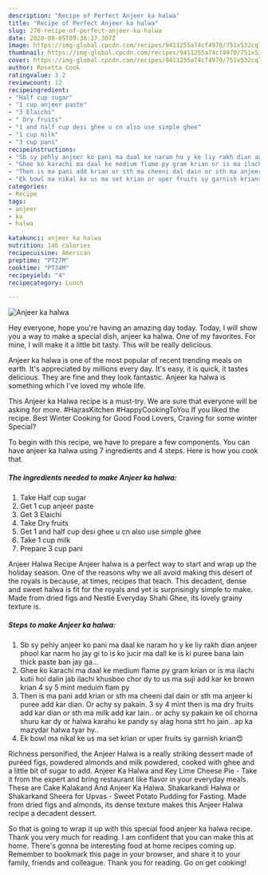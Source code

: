 ```yaml
---
description: "Recipe of Perfect Anjeer ka halwa"
title: "Recipe of Perfect Anjeer ka halwa"
slug: 270-recipe-of-perfect-anjeer-ka-halwa
date: 2020-08-05T09:38:17.307Z
image: https://img-global.cpcdn.com/recipes/9411255a74cf4970/751x532cq70/anjeer-ka-halwa-recipe-main-photo.jpg
thumbnail: https://img-global.cpcdn.com/recipes/9411255a74cf4970/751x532cq70/anjeer-ka-halwa-recipe-main-photo.jpg
cover: https://img-global.cpcdn.com/recipes/9411255a74cf4970/751x532cq70/anjeer-ka-halwa-recipe-main-photo.jpg
author: Rosetta Cook
ratingvalue: 3.2
reviewcount: 12
recipeingredient:
- "Half cup sugar"
- "1 cup anjeer paste"
- "3 Elaichi"
- " Dry fruits"
- "1 and half cup desi ghee u cn also use simple ghee"
- "1 cup milk"
- "3 cup pani"
recipeinstructions:
- "Sb sy pehly anjeer ko pani ma daal ke naram ho y ke liy rakh dian anjeer phool kar narm ho jay gi to is ko jucir ma dall ke is ki puree bana lain thick paste ban jay ga..."
- "Ghee ko karachi ma daal ke medium flame py gram krian or is ma ilachi kutii hoi dalin jab ilachi khusboo chor dy to us ma suji add kar ke brown krian 4 sy 5 mint meduim flam py"
- "Then is ma pani add krian or sth ma cheeni dal dain or sth ma anjeer ki puree add kar dian. Or achy sy pakain. 3 sy 4 mint then is ma dry fruits add kar dian or sth ma milk add kar lain.. or achy sy pakain ke oil chorna shuru kar dy or halwa karahu ke pandy sy alag hona strt ho jain.. ap ka mazydar halwa tyar hy.."
- "Ek bowl ma nikal ke us ma set krian or uper fruits sy garnish krian😍"
categories:
- Recipe
tags:
- anjeer
- ka
- halwa

katakunci: anjeer ka halwa 
nutrition: 146 calories
recipecuisine: American
preptime: "PT27M"
cooktime: "PT34M"
recipeyield: "4"
recipecategory: Lunch

---
```



![Anjeer ka halwa](https://img-global.cpcdn.com/recipes/9411255a74cf4970/751x532cq70/anjeer-ka-halwa-recipe-main-photo.jpg)

Hey everyone, hope you're having an amazing day today. Today, I will show you a way to make a special dish, anjeer ka halwa. One of my favorites. For mine, I will make it a little bit tasty. This will be really delicious.

Anjeer ka halwa is one of the most popular of recent trending meals on earth. It's appreciated by millions every day. It's easy, it is quick, it tastes delicious. They are fine and they look fantastic. Anjeer ka halwa is something which I've loved my whole life.

This Anjeer ka Halwa recipe is a must-try. We are sure that everyone will be asking for more. #HajrasKitchen #HappyCookingToYou If you liked the recipe. Best Winter Cooking for Good Food Lovers, Craving for some winter Special?


To begin with this recipe, we have to prepare a few components. You can have anjeer ka halwa using 7 ingredients and 4 steps. Here is how you cook that.

<!--inarticleads1-->

##### The ingredients needed to make Anjeer ka halwa:

1. Take Half cup sugar
1. Get 1 cup anjeer paste
1. Get 3 Elaichi
1. Take  Dry fruits
1. Get 1 and half cup desi ghee u cn also use simple ghee
1. Take 1 cup milk
1. Prepare 3 cup pani


Anjeer Halwa Recipe Anjeer halwa is a perfect way to start and wrap up the holiday season. One of the reasons why we all avoid making this desert of the royals is because, at times, recipes that teach. This decadent, dense and sweet halwa is fit for the royals and yet is surprisingly simple to make. Made from dried figs and Nestlé Everyday Shahi Ghee, its lovely grainy texture is. 

<!--inarticleads2-->

##### Steps to make Anjeer ka halwa:

1. Sb sy pehly anjeer ko pani ma daal ke naram ho y ke liy rakh dian anjeer phool kar narm ho jay gi to is ko jucir ma dall ke is ki puree bana lain thick paste ban jay ga...
1. Ghee ko karachi ma daal ke medium flame py gram krian or is ma ilachi kutii hoi dalin jab ilachi khusboo chor dy to us ma suji add kar ke brown krian 4 sy 5 mint meduim flam py
1. Then is ma pani add krian or sth ma cheeni dal dain or sth ma anjeer ki puree add kar dian. Or achy sy pakain. 3 sy 4 mint then is ma dry fruits add kar dian or sth ma milk add kar lain.. or achy sy pakain ke oil chorna shuru kar dy or halwa karahu ke pandy sy alag hona strt ho jain.. ap ka mazydar halwa tyar hy..
1. Ek bowl ma nikal ke us ma set krian or uper fruits sy garnish krian😍


Richness personified, the Anjeer Halwa is a really striking dessert made of puréed figs, powdered almonds and milk powdered, cooked with ghee and a little bit of sugar to add. Anjeer Ka Halwa and Key Lime Cheese Pie - Take it from the expert and bring restaurant like flavor in your everyday meals. These are Cake Kalakand And Anjeer Ka Halwa. Shakarkandi Halwa or Shakarkand Sheera for Upvas - Sweet Potato Pudding for Fasting. Made from dried figs and almonds, its dense texture makes this Anjeer Halwa recipe a decadent dessert. 

So that is going to wrap it up with this special food anjeer ka halwa recipe. Thank you very much for reading. I am confident that you can make this at home. There's gonna be interesting food at home recipes coming up. Remember to bookmark this page in your browser, and share it to your family, friends and colleague. Thank you for reading. Go on get cooking!
